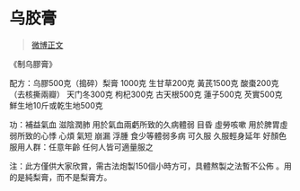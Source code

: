 # 乌胶膏

> [微博正文](https://weibo.com/6980637174/4940437418413498) 

《制乌膠膏》

配方：乌膠500克（搗碎）梨膏 1000克   生甘草200克 黃芪1500克 酸棗200克（去核撕兩瓣） 天门冬300克  枸杞300克  古天根500克  蓮子500克 芡實500克  鮮生地10斤或乾生地500克  

功：補益氣血 滋陰潤肺 用於氣血兩虧所致的久病體弱 目昏 虛勞咳嗽  用於脾胃虛弱所致的心悸 心煩 氣短 崩漏 浮腫 食少等體弱多病 可久服 久服輕身延年 好顏色
服用人群：任意年齡 任何人皆可適量服之 

注：此方僅供大家欣賞，需古法炮製150個小時方可，具體熬製之法暫不公佈 。用的是純梨膏，而不是梨膏方。